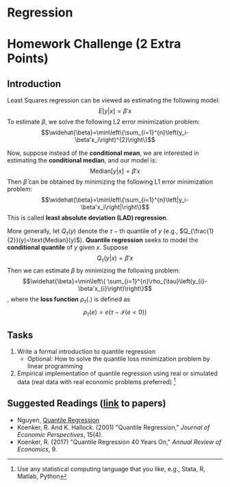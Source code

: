 # Regression
# Homework Challenge (2 Extra Points)

## Introduction

Least Squares regression can be viewed as estimating the following model: $$E[y|x] = \beta'x$$ 
To estimate $\beta$, we solve the following L2 error minimization problem: $$\widehat{\beta}=\min\left\{\sum_{i=1}^{n}\left(y_i-\beta'x_i\right)^{2}\right\}$$

Now, suppose instead of the **conditional mean**, we are interested in estimating the **conditional median**, and our model is:  $$\text{Median}[y|x] = \beta'x$$ 
Then $\widehat{\beta}$ can be obtained by minimizing the following L1 error minimization problem: $$\widehat{\beta}=\min\left\{\sum_{i=1}^{n}\left|y_i-\beta'x_i\right|\right\}$$ This is called **least absolute deviation (LAD) regression**. 

More generally, let $Q_{\tau}(y)$ denote the $\tau-\text{th}$ quantile of $y$ (e.g., $Q_{\frac{1}{2}}(y)=\text{Median}(y)$). **Quantile regression** seeks to model the **conditional quantile** of $y$ given $x$. Suppose $$Q_{\tau}(y|x) = \beta'x$$ Then we can estimate $\beta$ by minimizing the following problem: $$\widehat{\beta}=\min\left\{ \sum_{i=1}^{n}\rho_{\tau}\left(y_{i}-\beta'x_{i}\right)\right\}$$, where the **loss function** $\rho_{\tau}(.)$ is defined as $$\rho_{\tau}\left(e\right)=e\left(\tau-\mathcal{I}\left(e<0\right)\right)$$

## Tasks
1. Write a formal introduction to quantile regression
    - Optional: How to solve the quantile loss minimization problem by linear programming
3. Empirical implementation of quantile regression using real or simulated data (real data with real economic problems preferred) [^1]

[^1]: Use any statistical computing language that you like, e.g., Stata, R, Matlab, Python

## Suggested Readings ([link](https://github.com/jiamingmao/data-analysis/tree/master/Materials/Regression) to papers)

- Nguyen, [Quantile Regression](https://bookdown.org/mike/data_analysis/quantile-regression.html)
- Koenker, R. And K. Hallock. (2001) "Quantile Regression," *Journal of Economic Perspectives*, 15(4).
- Koenker, R. (2017) "Quantile Regression 40 Years On," *Annual Review of Economics*, 9.

